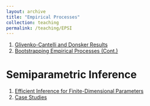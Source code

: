 ```yaml
---
layout: archive
title: "Empirical Processes"
collection: teaching
permalink: /teaching/EPSI
---
```


1. [Glivenko-Cantelli and Donsker Results](/files/EPSI-slides/EPSI0721_GC_and_Donsker_Results.pdf)<br>
2. [Bootstrapping Empirical Processes (Cont.)](/files/EPSI-slides/EPSI0826_Bootstrapping_Cont.pdf)<br>

Semiparametric Inference
======
1. [Efficient Inference for Finite-Dimensional Parameters](/files/EPSI-slides/EPSI1104_Efficient_Inference.pdf)<br>
2. [Case Studies](/files/EPSI-slides/EPSI220212_Case_Studies.pdf)
